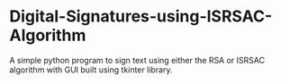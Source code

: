 # Digital-Signatures-using-ISRSAC-Algorithm
A simple python program to sign text using either the RSA or ISRSAC algorithm with GUI built using tkinter library.
